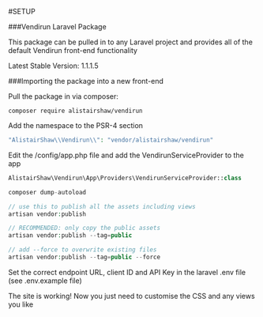 #SETUP

###Vendirun Laravel Package

This package can be pulled in to any Laravel project and provides all of the default Vendirun front-end functionality

Latest Stable Version: 1.1.1.5

###Importing the package into a new front-end

Pull the package in via composer:
```
composer require alistairshaw/vendirun
```
Add the namespace to the PSR-4 section
```php
"AlistairShaw\\Vendirun\\": "vendor/alistairshaw/vendirun"
```
Edit the /config/app.php file and add the VendirunServiceProvider to the app
```php
AlistairShaw\Vendirun\App\Providers\VendirunServiceProvider::class

composer dump-autoload

// use this to publish all the assets including views
artisan vendor:publish

// RECOMMENDED: only copy the public assets
artisan vendor:publish --tag=public

// add --force to overwrite existing files
artisan vendor:publish --tag=public --force
```
Set the correct endpoint URL, client ID and API Key in the laravel .env file (see .env.example file)

The site is working! Now you just need to customise the CSS and any views you like

